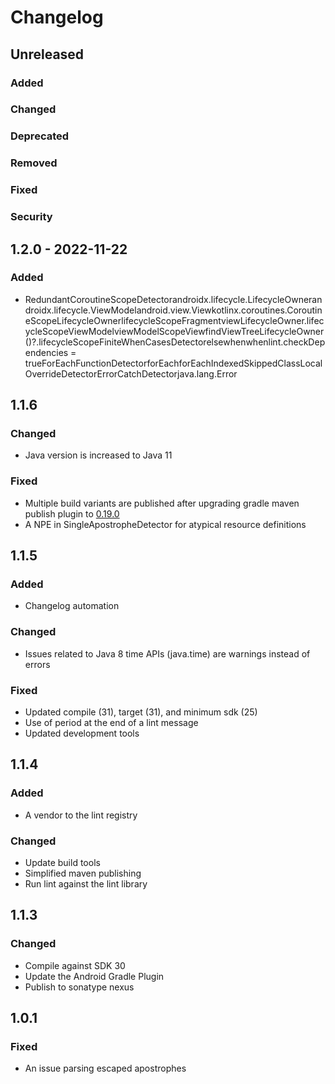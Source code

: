 # Changelog

## Unreleased

### Added

### Changed

### Deprecated

### Removed

### Fixed

### Security

## 1.2.0 - 2022-11-22

### Added
- RedundantCoroutineScopeDetectorandroidx.lifecycle.LifecycleOwnerandroidx.lifecycle.ViewModelandroid.view.Viewkotlinx.coroutines.CoroutineScopeLifecycleOwnerlifecycleScopeFragmentviewLifecycleOwner.lifecycleScopeViewModelviewModelScopeViewfindViewTreeLifecycleOwner()?.lifecycleScopeFiniteWhenCasesDetectorelsewhenwhenlint.checkDependencies = trueForEachFunctionDetectorforEachforEachIndexedSkippedClassLocalOverrideDetectorErrorCatchDetectorjava.lang.Error

## 1.1.6

### Changed
- Java version is increased to Java 11

### Fixed
- Multiple build variants are published after upgrading gradle maven publish plugin to [0.19.0](https://github.com/vanniktech/gradle-maven-publish-plugin/blob/master/CHANGELOG.md#version-0190-2022-02-26)
- A NPE in SingleApostropheDetector for atypical resource definitions

## 1.1.5

### Added
- Changelog automation

### Changed
- Issues related to Java 8 time APIs (java.time) are warnings instead of errors

### Fixed
- Updated compile (31), target (31), and minimum sdk (25)
- Use of period at the end of a lint message
- Updated development tools

## 1.1.4

### Added
- A vendor to the lint registry

### Changed
- Update build tools
- Simplified maven publishing
- Run lint against the lint library

## 1.1.3

### Changed
- Compile against SDK 30
- Update the Android Gradle Plugin
- Publish to sonatype nexus

## 1.0.1

### Fixed
- An issue parsing escaped apostrophes
